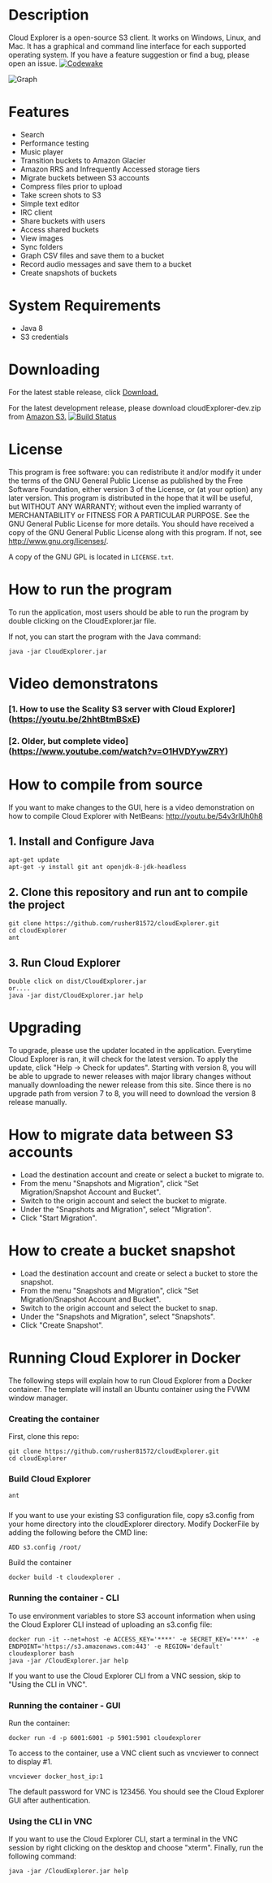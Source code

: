 # Description
Cloud Explorer is a open-source S3 client. It works on Windows, Linux, and Mac.  It has a graphical and command line interface for each supported operating system. If you have a feature suggestion or find a bug, please open an issue.
[![Codewake](https://www.codewake.com/badges/ask_question.svg)](https://www.codewake.com/p/cloud-explorer)

![Graph](http://i.imgur.com/aw5iKZf.png)

# Features

* Search
* Performance testing
* Music player
* Transition buckets to Amazon Glacier  
* Amazon RRS and Infrequently Accessed storage tiers
* Migrate buckets between S3 accounts
* Compress files prior to upload
* Take screen shots to S3
* Simple text editor
* IRC client
* Share buckets with users
* Access shared buckets
* View images
* Sync folders
* Graph CSV files and save them to a bucket
* Record audio messages and save them to a bucket
* Create snapshots of buckets

# System Requirements

* Java 8
* S3 credentials

# Downloading

For the latest stable release, click [Download.](https://cloudexplorer.s3.amazonaws.com/8/cloudExplorer-8.zip)

For the latest development release, please download cloudExplorer-dev.zip from [Amazon S3.](https://cloudexplorer.s3.amazonaws.com:443/cloudExplorer-dev.zip) [![Build Status](https://travis-ci.org/rusher81572/cloudExplorer.svg?branch=master)](https://travis-ci.org/rusher81572/cloudExplorer)

# License
This program is free software: you can redistribute it and/or modify it under the terms of the GNU General Public License as published by the Free Software Foundation, either version 3 of the License, or (at your option) any later version. This program is distributed in the hope that it will be useful, but WITHOUT ANY WARRANTY; without even the implied warranty of MERCHANTABILITY or FITNESS FOR A PARTICULAR PURPOSE. See the GNU General Public License for more details. You should have received a copy of the GNU General Public License along with this program. If not, see <http://www.gnu.org/licenses/>.

A copy of the GNU GPL is located in `LICENSE.txt`.

# How to run the program

To run the application, most users should be able to run the program by double clicking on the CloudExplorer.jar file.

If not, you can start the program with the Java command:
```
java -jar CloudExplorer.jar
```
# Video demonstratons

### [1. How to use the Scality S3 server with Cloud Explorer] (https://youtu.be/2hhtBtmBSxE)

### [2. Older, but complete video] (https://www.youtube.com/watch?v=O1HVDYywZRY)


# How to compile from source

If you want to make changes to the GUI, here is a video demonstration on how to compile Cloud Explorer with NetBeans: http://youtu.be/54v3rIUh0h8

## 1. Install and Configure Java
```
apt-get update
apt-get -y install git ant openjdk-8-jdk-headless
```
## 2. Clone this repository and run ant to compile the project
```
git clone https://github.com/rusher81572/cloudExplorer.git
cd cloudExplorer
ant
```
## 3. Run Cloud Explorer
```
Double click on dist/CloudExplorer.jar
or....
java -jar dist/CloudExplorer.jar help
```

# Upgrading

To upgrade, please use the updater located in the application. Everytime Cloud Explorer is ran, it will check for the latest version. To apply the update, click "Help -> Check for updates". Starting with version 8, you will be able to upgrade to newer releases with major library changes without manually downloading the newer release from this site. Since there is no upgrade path from version 7 to 8, you will need to download the version 8 release manually.

# How to migrate data between S3 accounts
* Load the destination account and create or select a bucket to migrate to.
* From the menu "Snapshots and Migration", click "Set Migration/Snapshot Account and Bucket".
* Switch to the origin account and select the bucket to migrate.
* Under the "Snapshots and Migration", select "Migration".
* Click "Start Migration".

# How to create a bucket snapshot
* Load the destination account and create or select a bucket to store the snapshot.
* From the menu "Snapshots and Migration", click "Set Migration/Snapshot Account and Bucket".
* Switch to the origin account and select the bucket to snap.
* Under the "Snapshots and Migration", select "Snapshots".
* Click "Create Snapshot".

# Running Cloud Explorer in Docker

The following steps will explain how to run Cloud Explorer from a Docker container. The template will install an Ubuntu container using the FVWM window manager.

### Creating the container

First, clone this repo:
```
git clone https://github.com/rusher81572/cloudExplorer.git
cd cloudExplorer
```

### Build Cloud Explorer
```
ant
```

###
If you want to use your existing S3 configuration file, copy s3.config from your home directory into the cloudExplorer directory. Modify DockerFile by adding the following before the CMD line:
```
ADD s3.config /root/
```

Build the container
```
docker build -t cloudexplorer .
```

### Running the container - CLI


To use environment variables to store S3 account information when using the Cloud Explorer CLI instead of uploading an s3.config file:
```
docker run -it --net=host -e ACCESS_KEY='****' -e SECRET_KEY='***' -e ENDPOINT='https://s3.amazonaws.com:443' -e REGION='default' cloudexplorer bash
java -jar /CloudExplorer.jar help
```

If you want to use the Cloud Explorer CLI from a VNC session, skip to "Using the CLI in VNC".

### Running the container - GUI

Run the container:
```
docker run -d -p 6001:6001 -p 5901:5901 cloudexplorer
````

To access to the container, use a VNC client such as vncviewer to connect to display #1.
```
vncviewer docker_host_ip:1
```
The default password for VNC is 123456. You should see the Cloud Explorer GUI after authentication.

### Using the CLI in VNC

If you want to use the Cloud Explorer CLI, start a terminal in the VNC session by right clicking on the desktop and choose "xterm". Finally, run the following command:
```
java -jar /CloudExplorer.jar help
```
